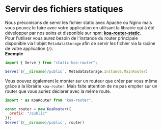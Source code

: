 # Servir des fichiers statiques
Nous préconisons de servir les fichier static avec Apache ou Nginx mais vous pouvez le faire avec votre application en utilisant la librairie qui à été développer par nos soins et disponible sur npm: **[koa-router-static](https://www.npmjs.com/package/static-koa-router)**.  
Pour l'utiliser vous aurez besoin de l'instance du router principale disponible via l'objet `MetadataStorage` afin de servir les fichier via la racine de votre application (`/`).  
**Exemple**
```javascript
import { Serve } from "static-koa-router";

Serve(`${__dirname}/public`, MetadataStorage.Instance.MainRouter)
```

Vous pouvez également le monter sur un routeur que créer par vous même grâce à la librairie `koa-router`. Mais faite attention de ne pas empiter sur un router que vous auriez déclarer avec la même route.
```javascript
import * as KoaRouter from "koa-router";

const router = new KoaRouter({
  prefix: "/public"
});
Serve(`${__dirname}/public`, router)
```
